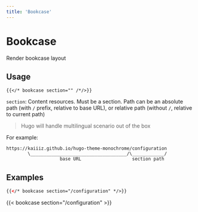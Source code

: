 ```yaml
---
title: 'Bookcase'
---
```


# Bookcase

Render bookcase layout

## Usage

```
{{</* bookcase section="" /*/>}}
```

`section`: Content resources. Must be a section. Path can be an absolute path (with `/` prefix, relative to base URL), or relative path (without `/`, relative to current path)

> Hugo will handle multilingual scenario out of the box

For example:

```
https://kaiiiz.github.io/hugo-theme-monochrome/configuration
        \____________________________________/\____________/
                    base URL                   section path
```



## Examples

```html
{{</* bookcase section="/configuration" */>}}
```

{{< bookcase section="/configuration" >}}
